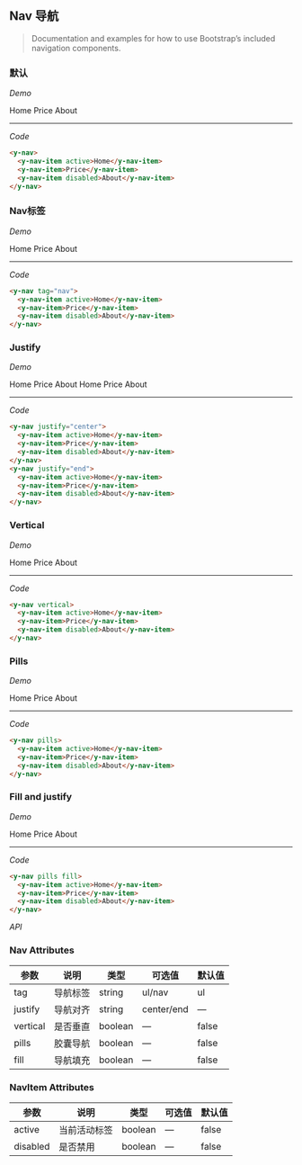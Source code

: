 <y-scroll>

## Nav 导航
> Documentation and examples for how to use Bootstrap’s included navigation components.

<router-view></router-view>

### 默认

*Demo*

<y-row class="demo-nav">
  <y-col :md="12">
    <y-nav>
      <y-nav-item active>Home</y-nav-item>
      <y-nav-item>Price</y-nav-item>
      <y-nav-item disabled>About</y-nav-item>
    </y-nav>
  </y-col>
</y-row>

---

*Code*

```html
<y-nav>
  <y-nav-item active>Home</y-nav-item>
  <y-nav-item>Price</y-nav-item>
  <y-nav-item disabled>About</y-nav-item>
</y-nav>
```

### Nav标签

*Demo*

<y-row class="demo-nav">
  <y-col :md="12">
    <y-nav tag="nav">
      <y-nav-item active>Home</y-nav-item>
      <y-nav-item>Price</y-nav-item>
      <y-nav-item disabled>About</y-nav-item>
    </y-nav>
  </y-col>
</y-row>

---

*Code*

```html
<y-nav tag="nav">
  <y-nav-item active>Home</y-nav-item>
  <y-nav-item>Price</y-nav-item>
  <y-nav-item disabled>About</y-nav-item>
</y-nav>
```

### Justify

*Demo*

<y-row class="demo-nav">
  <y-col :md="12">
    <y-nav justify="center">
      <y-nav-item active>Home</y-nav-item>
      <y-nav-item>Price</y-nav-item>
      <y-nav-item disabled>About</y-nav-item>
    </y-nav>
    <y-nav justify="end">
      <y-nav-item active>Home</y-nav-item>
      <y-nav-item>Price</y-nav-item>
      <y-nav-item disabled>About</y-nav-item>
    </y-nav>
  </y-col>
</y-row>

---

*Code*

```html
<y-nav justify="center">
  <y-nav-item active>Home</y-nav-item>
  <y-nav-item>Price</y-nav-item>
  <y-nav-item disabled>About</y-nav-item>
</y-nav>
<y-nav justify="end">
  <y-nav-item active>Home</y-nav-item>
  <y-nav-item>Price</y-nav-item>
  <y-nav-item disabled>About</y-nav-item>
</y-nav>
```

### Vertical

*Demo*

<y-row class="demo-nav">
  <y-col :md="12">
    <y-nav vertical>
      <y-nav-item active>Home</y-nav-item>
      <y-nav-item>Price</y-nav-item>
      <y-nav-item disabled>About</y-nav-item>
    </y-nav>
  </y-col>
</y-row>

---

*Code*

```html
<y-nav vertical>
  <y-nav-item active>Home</y-nav-item>
  <y-nav-item>Price</y-nav-item>
  <y-nav-item disabled>About</y-nav-item>
</y-nav>
```

### Pills

*Demo*

<y-row class="demo-nav">
  <y-col :md="12">
    <y-nav pills>
      <y-nav-item active>Home</y-nav-item>
      <y-nav-item>Price</y-nav-item>
      <y-nav-item disabled>About</y-nav-item>
    </y-nav>
  </y-col>
</y-row>

---

*Code*

```html
<y-nav pills>
  <y-nav-item active>Home</y-nav-item>
  <y-nav-item>Price</y-nav-item>
  <y-nav-item disabled>About</y-nav-item>
</y-nav>
```

### Fill and justify

*Demo*

<y-row class="demo-nav">
  <y-col :md="12">
    <y-nav pills fill>
      <y-nav-item active>Home</y-nav-item>
      <y-nav-item>Price</y-nav-item>
      <y-nav-item disabled>About</y-nav-item>
    </y-nav>
  </y-col>
</y-row>

---

*Code*

```html
<y-nav pills fill>
  <y-nav-item active>Home</y-nav-item>
  <y-nav-item>Price</y-nav-item>
  <y-nav-item disabled>About</y-nav-item>
</y-nav>
```

*API*

### Nav Attributes
| 参数      | 说明          | 类型      | 可选值                           | 默认值  |
|---------- |-------------- |---------- |--------------------------------  |-------- |
| tag | 导航标签 | string | ul/nav | ul |
| justify | 导航对齐 | string | center/end | — |
| vertical | 是否垂直 | boolean | — | false |
| pills | 胶囊导航 | boolean | — | false |
| fill | 导航填充 | boolean | — | false |

### NavItem Attributes
| 参数      | 说明          | 类型      | 可选值                           | 默认值  |
|---------- |-------------- |---------- |--------------------------------  |-------- |
| active | 当前活动标签 | boolean | — | false |
| disabled | 是否禁用 | boolean | — | false |

</y-scroll>

